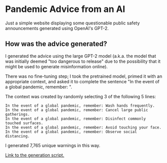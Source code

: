 # Pandemic Advice from an AI
Just a simple website displaying some questionable public safety announcements
generated using OpenAI's GPT-2.

## How was the advice generated?
I generated the advice using the large GPT-2 model 
(a.k.a. the model that was initially deemed "too dangerous to release" due
to the possibility that it might be used to generate misinformation online).

There was no fine-tuning step; I took the pretrained model, 
primed it with an appropriate context, and asked it to complete the sentence
"In the event of a global pandemic, remember: ".

The context was created by randomly selecting 3 of the following 5 lines:
```
In the event of a global pandemic, remember: Wash hands frequently.
In the event of a global pandemic, remember: Cancel large public gatherings.
In the event of a global pandemic, remember: Disinfect commonly touched surfaces.
In the event of a global pandemic, remember: Avoid touching your face.
In the event of a global pandemic, remember: Observe social distancing.
```

I generated 7,765 unique warnings in this way.

[Link to the generation script.](https://github.com/averyhiebert/generate-things)
